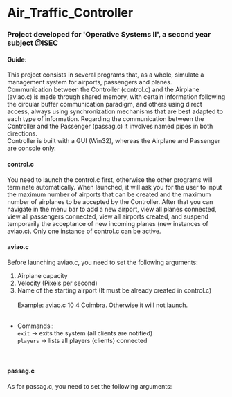 # Air_Traffic_Controller

### Project developed for 'Operative Systems II', a second year subject @ISEC

#### Guide:

This project consists in several programs that, as a whole, simulate a management system for airports, passengers and planes.<br/>
Communication between the Controller (control.c) and the Airplane (aviao.c) is made through shared memory, with certain information following the circular buffer communication paradigm, and others using direct access, always using synchronization mechanisms that are best adapted to each type of information. Regarding the communication between the Controller and the Passenger (passag.c) it involves named pipes in both directions.<br/>
Controller is built with a GUI (Win32), whereas the Airplane and Passenger are console only.
<br/>
#### control.c
You need to launch the control.c first, otherwise the other programs will terminate automatically. When launched, it will ask you for the user to input the maximum number of airports that can be created and the maximum number of airplanes to be accepted by the Controller. After that you can navigate in the menu bar to add a new airport, view all planes connected, view all passengers connected, view all airports created, and suspend temporarily the acceptance of new incoming planes (new instances of aviao.c). Only one instance of control.c can be active.
<br/>
#### aviao.c
Before launching aviao.c, you need to set the following arguments:
1. Airplane capacity
2. Velocity (Pixels per second)
3. Name of the starting airport (It must be already created in control.c)<br/><br/>
Example: aviao.c 10 4 Coimbra. Otherwise it will not launch.<br/><br/>
* Commands::<br/>
```exit``` -> exits the system (all clients are notified)<br/>
```players``` -> lists all players (clients) connected<br/>
<br/><br/>
#### passag.c
As for passag.c, you need to set the following arguments:
